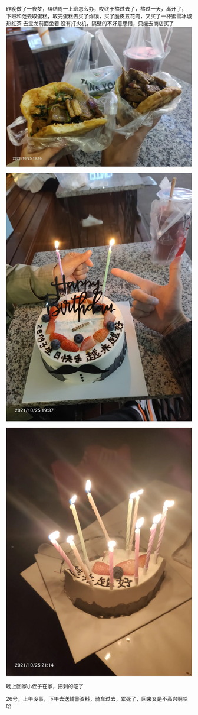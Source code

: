 昨晚做了一夜梦，纠结周一上班怎么办，哎终于熬过去了，熬过一天，离开了，
下班和范去取蛋糕，取完蛋糕去买了炸馍，买了脆皮五花肉，又买了一杯蜜雪冰城热红茶
去宝龙前面坐着
没有打火机，隔壁的不好意思借，只能去商店买了
![](../img/6904315-d5a6f86a514836cd.jpg)

![](../img/6904315-65ea7eb67a2b538e.jpg)

![](../img/6904315-c0b66bc185cb8519.jpg)


晚上回家小侄子在家，把剩的吃了


26号，上午没事，下午去送辅警资料，骑车过去，累死了，回来又是不高兴啊哈哈
